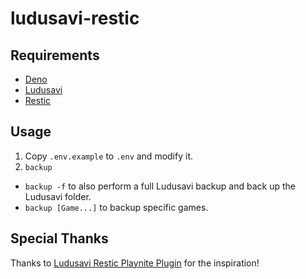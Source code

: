 # ludusavi-restic

## Requirements

- [Deno](https://deno.com/)
- [Ludusavi](https://github.com/mtkennerly/ludusavi)
- [Restic](https://restic.net/)

## Usage

1. Copy `.env.example` to `.env` and modify it.
2. `backup`

- `backup -f` to also perform a full Ludusavi backup and
  back up the Ludusavi folder.
- `backup [Game...]` to backup specific games.

## Special Thanks

Thanks to [Ludusavi Restic Playnite Plugin] for the inspiration!

[Ludusavi Restic Playnite Plugin]: https://github.com/sharkusmanch/playnite-ludusavi-restic
